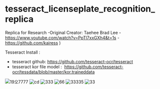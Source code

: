 # tesseract_licenseplate_recognition_replica

Replica for Research -Original Creator: Taehee Brad Lee - https://www.youtube.com/watch?v=PpTl7xxGXh4&t=1s - https://github.com/kairess )

Tesseract Install : 
- tesseract github: https://github.com/tesseract-ocr/tesseract
- tesseract kor file model :  https://github.com/tesseract-ocr/tessdata/blob/master/kor.traineddata

![19오7777](https://user-images.githubusercontent.com/25238652/126474319-757ce391-b4ce-4a1a-8e17-a57384193cc8.jpg)
![cd](https://user-images.githubusercontent.com/25238652/126474858-2c8ffb5d-9f4a-401f-881d-71d333799f76.PNG)
![333](https://user-images.githubusercontent.com/25238652/126474355-6262edb2-71f7-4f96-81fb-f880c5747871.PNG)
![66](https://user-images.githubusercontent.com/25238652/126474381-79163f75-8f50-4fee-8a4f-46260a323674.PNG)
![33335](https://user-images.githubusercontent.com/25238652/126474400-0fdcda34-4609-4815-b326-06b9b429fbcb.PNG)
![33](https://user-images.githubusercontent.com/25238652/126474443-d4c47ee0-5e71-4143-842b-e8e9203f5dbb.PNG)
